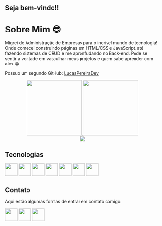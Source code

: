 ## Seja bem-vindo!!
# Sobre Mim :sunglasses:

Migrei de Administração de Empresas para o incrível mundo de tecnologia! Onde comecei construindo páginas em HTML/CSS e JavaScript, até fazendo sistemas de CRUD e me apronfudando no Back-end. Pode se sentir a vontade em vasculhar meus projetos e quem sabe aprender com eles :grin:

Possuo um segundo GitHub: [LucasPereiraDev](https://github.com/LucasPereiraDev)

<div align="center">
  <a href="https://github.com/LucasDevRJ">
  <img height="180em" src="https://github-readme-stats.vercel.app/api/top-langs/?username=LucasDevRJ&layout=compact&langs_count=7&theme=dracula"/>
  <img height="180em" src="https://github-readme-stats.vercel.app/api?username=LucasDevRJ&show_icons=true&theme=dracula&include_all_commits=true&count_private=true"/>
</div>

<div align="center">
  <a height="150em" href="http://www.github.com/LucasDevRJ"><img src="https://github-readme-streak-stats.herokuapp.com/?user=LucasDevRJ&stroke=B3B2B8&background=141439&ring=FECB00&fire=FECB00&currStreakNum=FE1AFE&currStreakLabel=FECB00&sideNums=FE1AFE&sideLabels=FECB00&dates=8080fe&hide_border=false" /></a>
</div>

## Tecnologias
<img src="https://cdn.jsdelivr.net/gh/devicons/devicon/icons/java/java-original-wordmark.svg" width="40" height="40"/> <img src="https://cdn.jsdelivr.net/gh/devicons/devicon/icons/git/git-original.svg" widht="40" height="40" /> 
<img src="https://cdn.jsdelivr.net/gh/devicons/devicon/icons/html5/html5-original.svg" width="40" height="40"/> <img src="https://cdn.jsdelivr.net/gh/devicons/devicon/icons/css3/css3-original.svg" width="40" height="40" /> <img src="https://cdn.jsdelivr.net/gh/devicons/devicon/icons/javascript/javascript-original.svg" width="40" height="40"/>
<img src="https://cdn.jsdelivr.net/gh/devicons/devicon/icons/visualstudio/visualstudio-plain.svg" widht="40" height="40"/> <img src="https://cdn.worldvectorlogo.com/logos/eclipse-11.svg" width="40" height="40"/>

## Contato
Aqui estão algumas formas de entrar em contato comigo:

<a href = "mailto:lucaspereiradelima2020@gmail.com"><img src="https://www.citypng.com/public/uploads/preview/-11597283936hxzfkdluih.png" widht="40" height="40" target="_blank"></a> <a href = "https://www.linkedin.com/in/lucas-pereira-de-lima-programador/"><img src="https://upload.wikimedia.org/wikipedia/commons/thumb/f/f8/LinkedIn_icon_circle.svg/2048px-LinkedIn_icon_circle.svg.png" widht="40" height="40" target="_blank"></a>
<a href = "https://wa.me/+5521980383071"><img src="https://img.icons8.com/officel/344/whatsapp.png" widht="40" height="40" target="_blank"></a>
